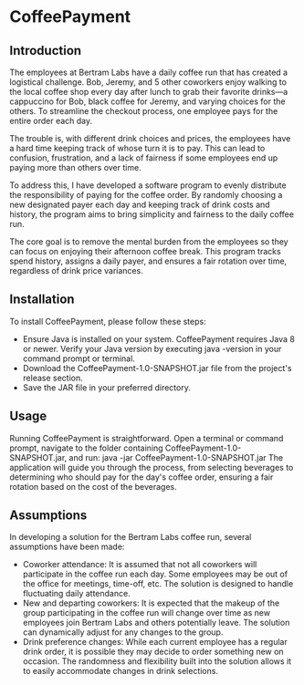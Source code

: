 # CoffeePayment

## Introduction
The employees at Bertram Labs have a daily coffee run that has created a logistical challenge. Bob, Jeremy, and 5 other coworkers enjoy walking to the local coffee shop every day after lunch to grab their favorite drinks—a cappuccino for Bob, black coffee for Jeremy, and varying choices for the others. To streamline the checkout process, one employee pays for the entire order each day.

The trouble is, with different drink choices and prices, the employees have a hard time keeping track of whose turn it is to pay. This can lead to confusion, frustration, and a lack of fairness if some employees end up paying more than others over time.

To address this, I have developed a software program to evenly distribute the responsibility of paying for the coffee order. By randomly choosing a new designated payer each day and keeping track of drink costs and history, the program aims to bring simplicity and fairness to the daily coffee run.

The core goal is to remove the mental burden from the employees so they can focus on enjoying their afternoon coffee break. This program tracks spend history, assigns a daily payer, and ensures a fair rotation over time, regardless of drink price variances.

## Installation 
To install CoffeePayment, please follow these steps:

- Ensure Java is installed on your system. CoffeePayment requires Java 8 or newer. Verify your Java version by executing java -version in your command prompt or terminal.
- Download the CoffeePayment-1.0-SNAPSHOT.jar file from the project's release section.
- Save the JAR file in your preferred directory.

## Usage

Running CoffeePayment is straightforward. Open a terminal or command prompt, navigate to the folder containing CoffeePayment-1.0-SNAPSHOT.jar, and run:
java -jar CoffeePayment-1.0-SNAPSHOT.jar
The application will guide you through the process, from selecting beverages to determining who should pay for the day's coffee order, ensuring a fair rotation based on the cost of the beverages.

## Assumptions
In developing a solution for the Bertram Labs coffee run, several assumptions have been made:
- Coworker attendance: It is assumed that not all coworkers will participate in the coffee run each day. Some employees may be out of the office for meetings, time-off, etc. The solution is designed to handle fluctuating daily attendance.
- New and departing coworkers: It is expected that the makeup of the group participating in the coffee run will change over time as new employees join Bertram Labs and others potentially leave. The solution can dynamically adjust for any changes to the group.
- Drink preference changes: While each current employee has a regular drink order, it is possible they may decide to order something new on occasion. The randomness and flexibility built into the solution allows it to easily accommodate changes in drink selections.
